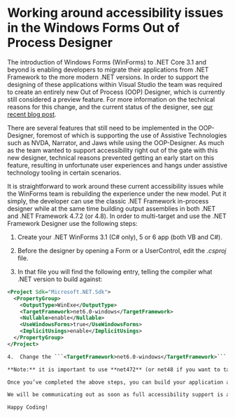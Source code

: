 # Working around accessibility issues in the Windows Forms Out of Process Designer

The introduction of Windows Forms (WinForms) to .NET Core 3.1 and beyond is enabling developers to migrate their  applications from .NET Framework to the more modern .NET versions. In order to support the designing of these applications within Visual Studio the team was required to create an entirely new Out of Process (OOP) Designer, which is currently still considered a preview feature. For more information on the technical reasons for this change, and the current status of the designer, see [our recent blog post](https://devblogs.microsoft.com/dotnet/state-of-the-windows-forms-designer-for-net-applications/).

There are several features that still need to be implemented in the OOP-Designer, foremost of which is supporting the use of Assistive Technologies such as NVDA, Narrator, and Jaws while using the OOP-Designer. As much as the team wanted to support accessibility right out of the gate with this new designer, technical reasons prevented getting an early start on this feature, resulting in unfortunate user experiences and hangs under assistive technology tooling in certain scenarios.

It is straightforward to work around these current accessibility issues while the WinForms team is rebuilding the experience under the new model. Put it simply, the developer can use the classic .NET Framework in-process designer while at the same time building output assemblies in both .NET and .NET Framework 4.7.2 (or 4.8). In order to multi-target and use the .NET Framework Designer use the following steps:

1.  Create your .NET WinForms 3.1 (C\# only), 5 or 6 app (both VB and C\#).

2.  Before the designer by opening a Form or a UserControl, edit the *.csproj*
    file.

3.  In that file you will find the following entry, telling the compiler what
    .NET version to build against:

```xml
<Project Sdk="Microsoft.NET.Sdk">
  <PropertyGroup>
    <OutputType>WinExe</OutputType>
    <TargetFramework>net6.0-windows</TargetFramework>
    <Nullable>enable</Nullable>
    <UseWindowsForms>true</UseWindowsForms>
    <ImplicitUsings>enable</ImplicitUsings>
  </PropertyGroup>
</Project>

4.  Change the ```<TargetFramework>net6.0-windows</TargetFramework>``` to the following: ```<TargetFrameworks>net472;net6.0-windows</TargetFrameworks>```

**Note:** it is important to use **net472** (or net48 if you want to target against .NET Framework 4.8) **first** in the  list of targeted frameworks. This tells Visual Studio to load the in-process .NET Framework rather than the .NET OOP WinForms designer.

Once you’ve completed the above steps, you can build your application and interact with the forms directly as you have always done. When you build binaries, they will be built targeting both .NET 6 and .NET Framework 4.7.2. There are limitations around only using the features and types available in both .NET Framework 4.7.2 and .NET 6. If you want to use .NET 6 features, you will need to use C\# preprocessor directives.

We will be communicating out as soon as full accessibility support is available in the WinForms .NET OOP-Designer so that you can remove the need to multi-target. In the meantime, this workaround should allow you to build your .NET WinForms  applications with the respective accessibility features supported.

Happy Coding!
